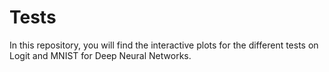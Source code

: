 # Tests
In this repository, you will find the interactive plots for the different tests on Logit and MNIST for Deep Neural Networks.
